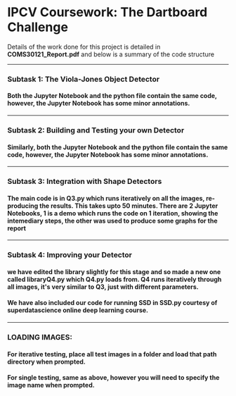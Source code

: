 # IPCV Coursework: The Dartboard Challenge
Details of the work done for this project is detailed in **COMS30121_Report.pdf** and below is a summary of the code structure

-----------------------------------------------------------------------
### Subtask 1: The Viola-Jones Object Detector
#### Both the Jupyter Notebook and the python file contain the same code, however, the Jupyter Notebook has some minor annotations.
-----------------------------------------------------------------------
### Subtask 2: Building and Testing your own Detector
#### Similarly, both the Jupyter Notebook and the python file contain the same code, however, the Jupyter Notebook has some minor annotations.
-----------------------------------------------------------------------
### Subtask 3: Integration with Shape Detectors
#### The main code is in Q3.py which runs iteratively on all the images, re-producing the results. This takes upto 50 minutes. There are 2 Jupyter Notebooks, 1 is a demo which runs the code on 1 iteration, showing the intemediary steps, the other was used to produce some graphs for the report
------------------------------------------------------------------------
### Subtask 4: Improving your Detector
#### we have edited the library slightly for this stage and so made a new one called libraryQ4.py which Q4.py loads from. Q4 runs iteratively through all images, it's very similar to Q3, just with different parameters.
#### We have also included our code for running SSD in SSD.py courtesy of superdatascience online deep learning course.
------------------------------------------------------------------------
### LOADING IMAGES:
#### For iterative testing, place all test images in a folder and load that path directory when prompted. 
#### For single testing, same as above, however you will need to specify the image name when prompted.
